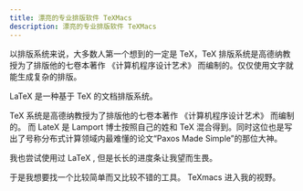 ```yaml
---
title: 漂亮的专业排版软件 TeXMacs
description: 漂亮的专业排版软件 TeXMacs
---
```


以排版系统来说，大多数人第一个想到的一定是 TeX，TeX 排版系统是高德纳教授为了排版他的七卷本著作 《计算机程序设计艺术》 而编制的。仅仅使用文字就能生成复杂的排版。

LaTeX 是一种基于 TeX 的文档排版系统。

TeX 系统是高德纳教授为了排版他的七卷本著作 《计算机程序设计艺术》 而编制的。
而 LateX 是 Lamport 博士按照自己的姓和 TeX 混合得到。同时这位也是写出了号称分布式计算领域内最难懂的论文“Paxos Made Simple”的那位大神。

我也尝试使用过 LaTeX , 但是长长的进度条让我望而生畏。

于是我想要找一个比较简单而又比较不错的工具。 TeXmacs 进入我的视野。

